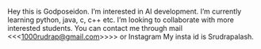Hey this is Godposeidon.
I’m interested in AI development.
 I’m currently learning python, java, c, c++ etc.
 I’m looking to collaborate with more interested students.
 You can contact me through mail <<<<1000rudrap@gmail.com>>>>> or Instagram 
 My insta id is Srudrapalash.

<!---
Rudrapalash/Rudrapalash is a ✨ special ✨ repository because its `README.md` (this file) appears on your GitHub profile.
You can click the Preview link to take a look at your changes.
--->
